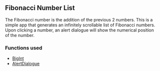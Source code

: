 ## Fibonacci Number List
The Fibonacci number is the addition of the previous 2 numbers. This is a simple app that generates an infinitely scrollable list of Fibonacci numbers.
Upon clicking a number, an alert dialogue will show the numerical position of the number.

### Functions used
- [BigInt](https://api.flutter.dev/flutter/dart-core/BigInt-class.html)
- [AlertDialogue](https://api.flutter.dev/flutter/material/AlertDialog-class.html)

